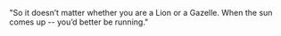"So it doesn’t matter whether you are a Lion or a Gazelle. When the sun comes up -- you’d better be running."
